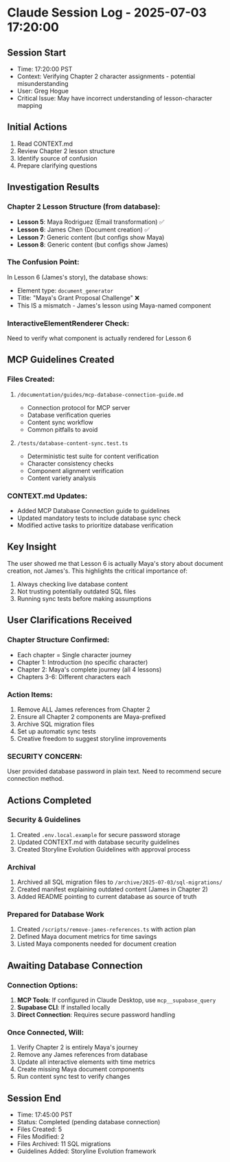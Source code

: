 # Claude Session Log - 2025-07-03 17:20:00

## Session Start
- Time: 17:20:00 PST
- Context: Verifying Chapter 2 character assignments - potential misunderstanding
- User: Greg Hogue
- Critical Issue: May have incorrect understanding of lesson-character mapping

## Initial Actions
1. Read CONTEXT.md
2. Review Chapter 2 lesson structure
3. Identify source of confusion
4. Prepare clarifying questions

## Investigation Results

### Chapter 2 Lesson Structure (from database):
- **Lesson 5**: Maya Rodriguez (Email transformation) ✅
- **Lesson 6**: James Chen (Document creation) ✅
- **Lesson 7**: Generic content (but configs show Maya)
- **Lesson 8**: Generic content (but configs show James)

### The Confusion Point:
In Lesson 6 (James's story), the database shows:
- Element type: `document_generator`
- Title: "Maya's Grant Proposal Challenge" ❌
- This IS a mismatch - James's lesson using Maya-named component

### InteractiveElementRenderer Check:
Need to verify what component is actually rendered for Lesson 6

## MCP Guidelines Created

### Files Created:
1. `/documentation/guides/mcp-database-connection-guide.md`
   - Connection protocol for MCP server
   - Database verification queries
   - Content sync workflow
   - Common pitfalls to avoid

2. `/tests/database-content-sync.test.ts`
   - Deterministic test suite for content verification
   - Character consistency checks
   - Component alignment verification
   - Content variety analysis

### CONTEXT.md Updates:
- Added MCP Database Connection guide to guidelines
- Updated mandatory tests to include database sync check
- Modified active tasks to prioritize database verification

## Key Insight
The user showed me that Lesson 6 is actually Maya's story about document creation, not James's. This highlights the critical importance of:
1. Always checking live database content
2. Not trusting potentially outdated SQL files
3. Running sync tests before making assumptions

## User Clarifications Received

### Chapter Structure Confirmed:
- Each chapter = Single character journey
- Chapter 1: Introduction (no specific character)
- Chapter 2: Maya's complete journey (all 4 lessons)
- Chapters 3-6: Different characters each

### Action Items:
1. Remove ALL James references from Chapter 2
2. Ensure all Chapter 2 components are Maya-prefixed
3. Archive SQL migration files
4. Set up automatic sync tests
5. Creative freedom to suggest storyline improvements

### SECURITY CONCERN:
User provided database password in plain text. Need to recommend secure connection method.

## Actions Completed

### Security & Guidelines
1. Created `.env.local.example` for secure password storage
2. Updated CONTEXT.md with database security guidelines
3. Created Storyline Evolution Guidelines with approval process

### Archival
1. Archived all SQL migration files to `/archive/2025-07-03/sql-migrations/`
2. Created manifest explaining outdated content (James in Chapter 2)
3. Added README pointing to current database as source of truth

### Prepared for Database Work
1. Created `/scripts/remove-james-references.ts` with action plan
2. Defined Maya document metrics for time savings
3. Listed Maya components needed for document creation

## Awaiting Database Connection

### Connection Options:
1. **MCP Tools**: If configured in Claude Desktop, use `mcp__supabase_query`
2. **Supabase CLI**: If installed locally
3. **Direct Connection**: Requires secure password handling

### Once Connected, Will:
1. Verify Chapter 2 is entirely Maya's journey
2. Remove any James references from database
3. Update all interactive elements with time metrics
4. Create missing Maya document components
5. Run content sync test to verify changes

## Session End
- Time: 17:45:00 PST
- Status: Completed (pending database connection)
- Files Created: 5
- Files Modified: 2
- Files Archived: 11 SQL migrations
- Guidelines Added: Storyline Evolution framework